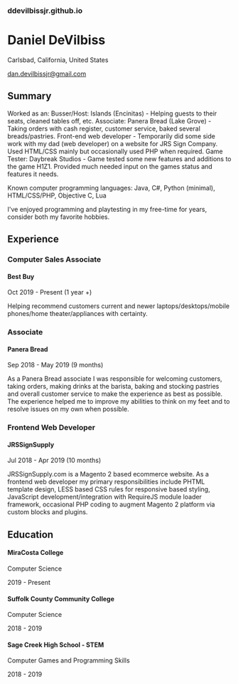 ### ddevilbissjr.github.io

# Daniel DeVilbiss
Carlsbad, California, United States

dan.devilbissjr@gmail.com

## Summary
Worked as an:
Busser/Host: Islands (Encinitas) - Helping guests to their seats, cleaned tables off, etc.
Associate: Panera Bread (Lake Grove) - Taking orders with cash register, customer service, baked several breads/pastries.
Front-end web developer - Temporarily did some side work with my dad (web developer) on a website for JRS Sign
Company. Used HTML/CSS mainly but occasionally used PHP when required.
Game Tester: Daybreak Studios - Game tested some new features and additions to the game H1Z1. Provided much needed
input on the games status and features it needs.

Known computer programming languages: Java, C#, Python (minimal), HTML/CSS/PHP, Objective C, Lua

I've enjoyed programming and playtesting in my free-time for years, consider both my favorite hobbies.

## Experience
### Computer Sales Associate
#### Best Buy
Oct 2019 - Present (1 year +)

Helping recommend customers current and newer laptops/desktops/mobile phones/home theater/appliances
with certainty.

### Associate
#### Panera Bread
Sep 2018 - May 2019 (9 months)

As a Panera Bread associate I was responsible for welcoming customers, taking orders, making drinks at the
barista, baking and stocking pastries and overall customer service to make the experience as best as possible.
The experience helped me to improve my abilities to think on my feet and to resolve issues on my own when
possible.

### Frontend Web Developer
#### JRSSignSupply
Jul 2018 - Apr 2019 (10 months)

JRSSignSupply.com is a Magento 2 based ecommerce website. As a frontend web developer my primary
responsibilities include PHTML template design, LESS based CSS rules for responsive based styling, JavaScript
development/integration with RequireJS module loader framework, occasional PHP coding to augment
Magento 2 platform via custom blocks and plugins.

## Education
#### MiraCosta College
Computer Science

2019 - Present

#### Suffolk County Community College
Computer Science

2018 - 2019

#### Sage Creek High School - STEM
Computer Games and Programming Skills

2018 - 2019

